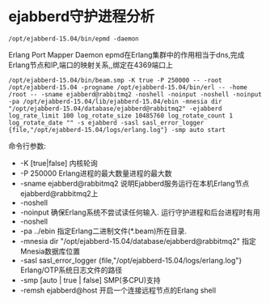 ejabberd守护进程分析
===

`/opt/ejabberd-15.04/bin/epmd -daemon`

Erlang Port Mapper Daemon
epmd在Erlang集群中的作用相当于dns,完成Erlang节点和IP,端口的映射关系,,绑定在4369端口上

`/opt/ejabberd-15.04/bin/beam.smp -K true -P 250000 -- -root /opt/ejabberd-15.04 -progname /opt/ejabberd-15.04/bin/erl -- -home /root -- -sname ejabberd@rabbitmq2 -noshell -noinput -noshell -noinput -pa /opt/ejabberd-15.04/lib/ejabberd-15.04/ebin -mnesia dir "/opt/ejabberd-15.04/database/ejabberd@rabbitmq2" -ejabberd log_rate_limit 100 log_rotate_size 10485760 log_rotate_count 1 log_rotate_date "" -s ejabberd -sasl sasl_error_logger {file,"/opt/ejabberd-15.04/logs/erlang.log"} -smp auto start`

命令行参数:
* -K [true|false] 内核轮询
* -P 250000  Erlang进程的最大数量进程的最大数
* -sname ejabberd@rabbitmq2 说明Ejabberd服务运行在本机Erlang节点ejabberd@rabbitmq2上
* -noshell
* -noinput 确保Erlang系统不尝试读任何输入. 运行守护进程和后台进程时有用
* -noshell
* -pa ../ebin 指定Erlang二进制文件(*.beam)所在目录.
* -mnesia dir "/opt/ejabberd-15.04/database/ejabberd@rabbitmq2" 指定Mnesia数据库位置
* -sasl sasl_error_logger {file,"/opt/ejabberd-15.04/logs/erlang.log"} Erlang/OTP系统日志文件的路径
* -smp [auto | true | false] SMP(多CPU)支持
* -remsh ejabberd@host  开启一个连接远程节点的Erlang shell
